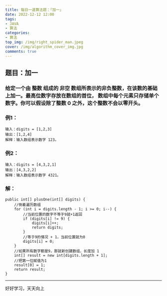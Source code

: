 ```yaml
---
title: 每日一道算法题：「加一」 
date: 2022-12-12 12:00
tags:
- JAVA
- 算法 
categories:
- 算法 
top_img: /img/right_spider_man.jpeg 
cover: /img/algorithm_cover_img.jpg 
comments: true
---
```


## 题目：加一

### 给定一个由 整数 组成的 非空 数组所表示的非负整数，在该数的基础上加一。最高位数字存放在数组的首位， 数组中每个元素只存储单个数字。你可以假设除了整数 0 之外，这个整数不会以零开头。

### 例1：
```
输入：digits = [1,2,3]
输出：[1,2,4]
解释：输入数组表示数字 123。
```
### 例2：
```
输入：digits = [4,3,2,1]
输出：[4,3,2,2]
解释：输入数组表示数字 4321。
```

### 解：
```
public int[] plusOne(int[] digits) {
    //倒着遍历数组
    for (int i = digits.length - 1; i >= 0; i--) {
        //当前位置的数字不等于9就+1返回
        if (digits[i] != 9) {
            digits[i]++;
            return digits;
        }
        //等于9的情况 + 1，当前位置就为0
        digits[i] = 0;
    }
    //如果所有数字都是9，那就新创建数组，长度加 1
    int[] result = new int[digits.length + 1];
    //把第一位赋值为1
    result[0] = 1;
    return result;
}
```

---
好好学习，天天向上
